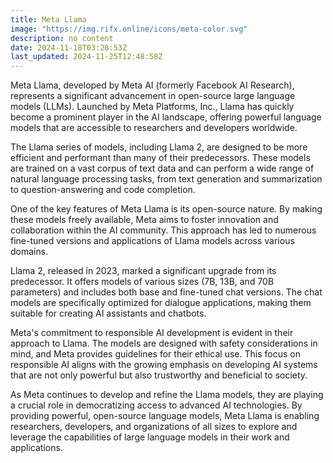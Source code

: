 ```yaml
---
title: Meta Llama
image: "https://img.rifx.online/icons/meta-color.svg"
description: no content
date: 2024-11-18T03:28:53Z
last_updated: 2024-11-25T12:48:58Z
---
```


Meta Llama, developed by Meta AI (formerly Facebook AI Research), represents a significant advancement in open-source large language models (LLMs). Launched by Meta Platforms, Inc., Llama has quickly become a prominent player in the AI landscape, offering powerful language models that are accessible to researchers and developers worldwide.

The Llama series of models, including Llama 2, are designed to be more efficient and performant than many of their predecessors. These models are trained on a vast corpus of text data and can perform a wide range of natural language processing tasks, from text generation and summarization to question-answering and code completion.

One of the key features of Meta Llama is its open-source nature. By making these models freely available, Meta aims to foster innovation and collaboration within the AI community. This approach has led to numerous fine-tuned versions and applications of Llama models across various domains.

Llama 2, released in 2023, marked a significant upgrade from its predecessor. It offers models of various sizes (7B, 13B, and 70B parameters) and includes both base and fine-tuned chat versions. The chat models are specifically optimized for dialogue applications, making them suitable for creating AI assistants and chatbots.

Meta's commitment to responsible AI development is evident in their approach to Llama. The models are designed with safety considerations in mind, and Meta provides guidelines for their ethical use. This focus on responsible AI aligns with the growing emphasis on developing AI systems that are not only powerful but also trustworthy and beneficial to society.

As Meta continues to develop and refine the Llama models, they are playing a crucial role in democratizing access to advanced AI technologies. By providing powerful, open-source language models, Meta Llama is enabling researchers, developers, and organizations of all sizes to explore and leverage the capabilities of large language models in their work and applications.


